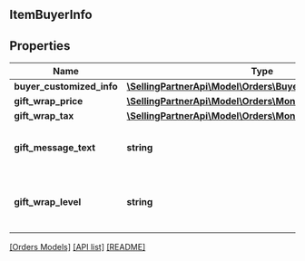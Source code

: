 ## ItemBuyerInfo

## Properties

Name | Type | Description | Notes
------------ | ------------- | ------------- | -------------
**buyer_customized_info** | [**\SellingPartnerApi\Model\Orders\BuyerCustomizedInfoDetail**](BuyerCustomizedInfoDetail.md) |  | [optional]
**gift_wrap_price** | [**\SellingPartnerApi\Model\Orders\Money**](Money.md) |  | [optional]
**gift_wrap_tax** | [**\SellingPartnerApi\Model\Orders\Money**](Money.md) |  | [optional]
**gift_message_text** | **string** | A gift message provided by the buyer. | [optional]
**gift_wrap_level** | **string** | The gift wrap level specified by the buyer. | [optional]

[[Orders Models]](../) [[API list]](../../Api) [[README]](../../../README.md)

